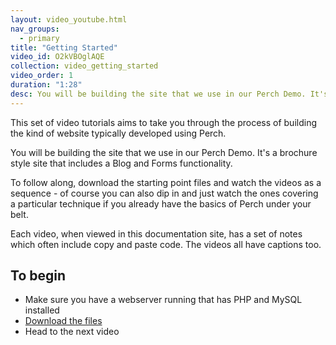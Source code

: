 ```yaml
---
layout: video_youtube.html
nav_groups:
  - primary
title: "Getting Started"
video_id: O2kVBOglAQE
collection: video_getting_started
video_order: 1
duration: "1:28"
desc: You will be building the site that we use in our Perch Demo. It's a brochure style site that includes a Blog and Forms functionality.
---
```


This set of video tutorials aims to take you through the process of building the kind of website typically developed using Perch.

You will be building the site that we use in our Perch Demo. It's a brochure style site that includes a Blog and Forms functionality.

To follow along, download the starting point files and watch the videos as a sequence - of course you can also dip in and just watch the ones covering a particular technique if you already have the basics of Perch under your belt.

Each video, when viewed in this documentation site, has a set of notes which often include copy and paste code. The videos all have captions too.


## To begin

- Make sure you have a webserver running that has PHP and MySQL installed
- [Download the files](https://static.grabaperch.com/docs/swiftstartingpoint.zip)
- Head to the next video


